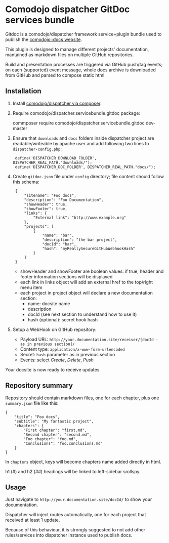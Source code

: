# Comodojo dispatcher GitDoc services bundle

Gitdoc is a comodojo/dispatcher framework service+plugin bundle used to publish the [comodojo::docs website](http://docs.comodojo.org/).

This plugin is designed to manage different projects' documentation, mantained as markdown files on multiple GitHub repositories.

Build and presentation processes are triggered via GitHub push/tag events; on each (supported) event message, whole docs archive is downloaded from GitHub and parsed to compose static html.

## Installation

1. Install [comodojo/dispatcher via composer](http://dispatcher.comodojo.org/#install). 

2. Require comodojo/dispatcher.servicebundle.gitdoc package:

    commposer require comodojo/dispatcher.servicebundle.gitdoc dev-master

3. Ensure that `downloads` and `docs` folders inside dispatcher project are readable/writeable by apache user and add following two lines to `dispatcher-config.php`:

        define('DISPATCHER_DOWNLOAD_FOLDER', DISPATCHER_REAL_PATH."downloads/");
        define('DISPATCHER_DOC_FOLDER', DISPATCHER_REAL_PATH."docs/");

4. Create `gitdoc.json` file under `config` directory; file content should follow this schema:

        {
            "sitename": "Foo docs",
            "description": "Foo Documentation",
            "showHeader": true,
            "showFooter": true,
            "links": {
                "External link": "http://www.example.org"
            },
            "projects": [
                {
                    "name": "bar",
                    "description": "the bar project",
                    "docId": "bar",
                    "hash": "myReallySecureGitHubWebhookHash"
                }
            ]
        }

    * showHeader and showFooter are boolean values: if true, header and footer information sections will be displayed
    * each link in links object will add an external href to the top/right menu item
    * each project in project object will declare a new documentation section:
        * name: docsite name
        * description
        * docId (see next section to understand how to use it)
        * hash (optional): secret hook hash

5. Setup a WebHook on GitHub repository:

    * Payload URL: `http://your.documentation.site/receiver/[docId - as in previous section]/`
    * Content type: `application/x-www-form-urlencoded`
    * Secret: `hash` parameter as in previous section
    * Events: select *Create*, *Delete*, *Push*

Your docsite is now ready to receive updates.

## Repository summary

Repository should contain markdown files, one for each chapter, plus one `summary.json` file like this:

    {
        "title": "Foo docs",
        "subtitle": "My fantastic project",
        "chapters": {
            "First chapter": "first.md",
            "Second chapter": "second.md",
            "Foo chapter": "foo.md",
            "Conclusions": "foo.conclusions.md"
        }
    }

In `chapters` object, keys will become chapters name added directly in html.

h1 (#) and h2 (##) headings will be linked to left-sidebar srollspy.

## Usage

Just navigate to `http://your.documentation.site/docId/` to show your documentation.

Dispatcher will inject routes automatically, one for each project that received at least 1 update.

Because of this behaviour, it is strongly suggested to not add other rules/services into dispatcher instance used to publish docs.